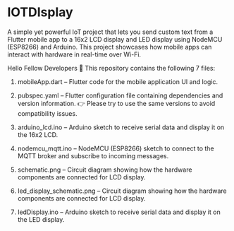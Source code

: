 # IOTDIsplay
A simple yet powerful IoT project that lets you send custom text from a Flutter mobile app to a 16x2 LCD display and LED display using NodeMCU (ESP8266) and Arduino. This project showcases how mobile apps can interact with hardware in real-time over Wi-Fi.

Hello Fellow Developers 👋
This repository contains the following 7 files:

1. mobileApp.dart – Flutter code for the mobile application UI and logic.

2. pubspec.yaml – Flutter configuration file containing dependencies and version information.
👉 Please try to use the same versions to avoid compatibility issues.

3. arduino_lcd.ino – Arduino sketch to receive serial data and display it on the 16x2 LCD.

4. nodemcu_mqtt.ino – NodeMCU (ESP8266) sketch to connect to the MQTT broker and subscribe to incoming messages.

5. schematic.png – Circuit diagram showing how the hardware components are connected for LCD display.
   
6. led_display_schematic.png – Circuit diagram showing how the hardware components are connected for LCD display.

7. ledDisplay.ino – Arduino sketch to receive serial data and display it on the LED display.
